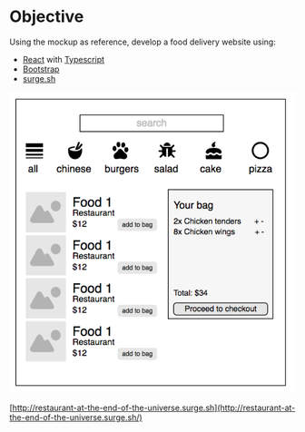 # Objective

Using the mockup as reference, develop a food delivery website using:

- [React](https://github.com/facebook/react) with [Typescript](https://github.com/microsoft/TypeScript)
- [Bootstrap](https://github.com/twbs/bootstrap)
- [surge.sh](https://surge.sh)

![Objective](https://github.com/gilvandovieira/react-coding-test/raw/master/docs/objective.png)

[http://restaurant-at-the-end-of-the-universe.surge.sh](http://restaurant-at-the-end-of-the-universe.surge.sh/)